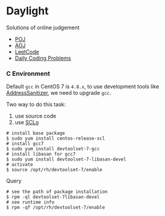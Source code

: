# Daylight

Solutions of online judgement

- [POJ](http://poj.org/problemlist)
- [AOJ](http://judge.u-aizu.ac.jp)
- [LeetCode](https://oj.leetcode.com)
- [Daily Coding Problems](https://www.dailycodingproblem.com/)

### C Environment

Default `gcc` in CentOS 7 is `4.8.x`, to use development tools like [AddressSanitizer](https://github.com/google/sanitizers), we need to upgrade `gcc`.

Two way to do this task:

1. use source code
2. use [SCLo](http://www.softwarecollections.org/)

```
# install base package
$ sudo yum install centos-release-scl
# install gcc7
$ sudo yum install devtoolset-7-gcc
# install libasan for gcc7
$ sudo yum install devtoolset-7-libasan-devel
# activate
$ source /opt/rh/devtoolset-7/enable
```

Query

```
# see the path of package installation
$ rpm -ql devtoolset-7libasan-devel
# see runtime info
$ rpm -qf /opt/rh/devtoolset-7/enable
```

